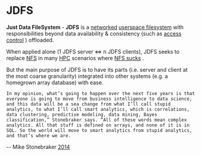 # JDFS

**Just Data FileSystem** - **JDFS** is a
[networked](https://en.wikipedia.org/wiki/Computer_network)
[userspace filesystem](https://en.wikipedia.org/wiki/Filesystem_in_Userspace)
with responsibilities beyond data availability & consistency (such as
[access control](https://en.wikipedia.org/wiki/Access_control)
) offloaded.

When applied alone (1 JDFS server <=> n JDFS clients), JDFS seeks to replace
[NFS](https://en.wikipedia.org/wiki/Network_File_System)
in many
[HPC](https://en.wikipedia.org/wiki/High-performance_computing)
scenarios where
[NFS sucks](https://www.kernel.org/doc/ols/2006/ols2006v2-pages-59-72.pdf)
.

But the main purpose of JDFS is to have its parts (i.e. server and client at
the most coarse granularity) integrated into other systems (e.g. a homegrown
array database) with ease.

    In my opinion, what’s going to happen over the next five years is that everyone is going to move from business intelligence to data science, and this data will be a sea change from what I’ll call stupid analytics, to what I’ll call smart analytics, which is correlations, data clustering, predictive modeling, data mining, Bayes classification,” Stonebraker says. “All of these words mean complex analytics. All that stuff is defined on arrays, and none of it is in SQL. So the world will move to smart analytics from stupid analytics, and that’s where we are.

-- Mike Stonebraker [2014](https://www.datanami.com/2014/04/09/array_databases_the_next_big_thing_in_data_analytics_/)
